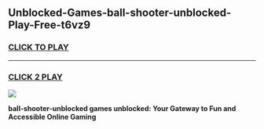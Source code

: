 
## Unblocked-Games-ball-shooter-unblocked-Play-Free-t6vz9
<h3>
<a href="https://premium76.site?title=ball-shooter-unblocked&ref=23A">CLICK TO PLAY</a></h3>
<hr>

<h3>
<a href="https://premium76.site?title=ball-shooter-unblocked&ref=23A">CLICK 2 PLAY</a>
  
</h3>

<a href="https://premium76.site?title=ball-shooter-unblocked&ref=23A"><img src="https://clearcache.store/games.png"></a>


**ball-shooter-unblocked games unblocked: Your Gateway to Fun and Accessible Online Gaming**
